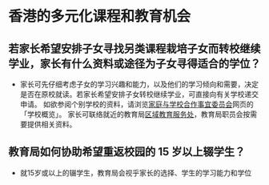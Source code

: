 # 香港的多元化课程和教育机会

## 若家长希望安排子女寻找另类课程栽培子女而转校继续学业，家长有什么资料或途径为子女寻得适合的学位？

- 家长可先仔细考虑子女的学习兴趣和能力，以及他们的学习倾向和需要，决定是否在原校就读。若家长希望安排子女转校继续学业，可直接向有关学校递交申请。
如欲参阅个别学校的资料，请浏览[家庭与学校合作事宜委员会](https://www.chsc.hk/main.php?lang_id=3)网页的「学校概览」。
家长可联络就近的教育局[区域教育服务处](https://www.edb.gov.hk/sc/contact-us/reo.html)，教育局职员会按需要提供相关资料。

## 教育局如何协助希望重返校园的 15 岁以上辍学生？

- 就15岁或以上的辍学生，教育局会视乎家长的选择、学生的学习能力和学位